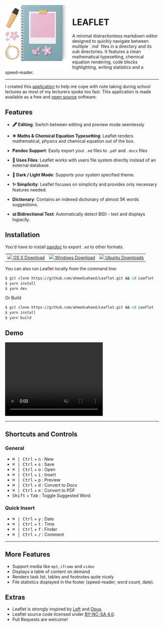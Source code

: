 <img src="https://raw.githubusercontent.com/ahmedsaheed/Leaflet/master/renderer/public/images/test.png" align="left" width="220"/>

# LEAFLET
A minimal distractionless markdown editor designed to quickly navigate between multiple \`.md\` files in a directory and its sub directories. It features a clean mathematical typesetting, chemical equation rendering, code blocks highlighting, writing statistics and a speed-reader.


---

I created this <a href="http://github.com/ahmedsaheed/Leaflet" target="_blank" rel="noreferrer" class="external">application</a> to help me cope with note taking during school lectures as most of my lecturers spoke too fast. This application is made available as a free and <a href="https://github.com/ahmedsaheed/Leaflet" target="_blank" rel="noreferrer" class="external ">open source</a> software.

## Features

- **🖋 Editing**: Switch between editing and preview mode seemlessly

- **⚛️ Maths & Chemical Equation Typesetting**: Leaflet renders mathematical, physics and chemical equation out of the box.

- **Pandoc Support**: Easily export your `.md` files to `.pdf` and `.docx` files

- **📄 Uses Files**: Leaflet works with users file system directly instead of an external database.

- **🌙 Dark / Light Mode**: Supports your system specified theme.

- **✨ Simplicity**: Leaflet focuses on simplicity and provides only necessary features needed.

- **Dictionary**: Contains an indexed dictionary of almost 5K words suggestions.

- **🕉 Bidirectional Text**: Automatically detect BIDI - text and displays logiaclly.

## Installation

You'd have to install [pandoc](https://github.com/jgm/pandoc/blob/master/INSTALL.md) to export `.md` to other formats.

<div align="center">
     <table>
    <tbody>
      <tr>
        <td>
          <a href="https://github.com/ahmedsaheed/Leaflet/releases/download/v0.0.2/Leaflet-0.0.2.dmg">
          <img src="https://api.iconify.design/simple-icons:apple.svg?color=%23888888"/>
          OS X Download</a>
        </td>
        <td>
          <a href="https://github.com/ahmedsaheed/Leaflet/releases/download/v0.0.2/Leaflet-Setup-0.0.2.exe">
          <img src="https://api.iconify.design/icomoon-free:windows.svg?color=%23888888"/>
          Windows Download</a>
        </td>
        <td>
          <a href="https://github.com/ahmedsaheed/Leaflet/releases/download/v0.0.2/leaflet_0.0.2_amd64.deb">
          <img src="https://api.iconify.design/codicon:terminal-ubuntu.svg?color=%23888888"/>
          Ubuntu Downloads</a>
        </td>
      </tr>
    </tbody>
  </table>
  
</div>

  


You can also run Leaflet locally from the command line:

```bash
$ git clone https://github.com/ahmedsaheed/Leaflet.git && cd Leaflet
$ yarn install
$ yarn dev
```

Or Build 

```bash
$ git clone https://github.com/ahmedsaheed/Leaflet.git && cd Leaflet
$ yarn install
$ yarn build
```



## Demo

<p align="center">


<video muted width="320" height="240" src="https://user-images.githubusercontent.com/87912847/193433133-49c8d27c-beb3-4d8d-8fb7-4096bd5dfe45.mov"></video>


</p>


---
## Shortcuts and Controls

### General
- <kbd>⌘ | Ctrl</kbd> + <kbd>n</kbd> : New
- <kbd>⌘ | Ctrl</kbd> + <kbd>s</kbd> : Save
- <kbd>⌘ | Ctrl</kbd> + <kbd>o</kbd> : Open
- <kbd>⌘ | Ctrl</kbd> + <kbd>i</kbd> : Insert
- <kbd>⌘ | Ctrl</kbd> + <kbd>p</kbd> : Preview
- <kbd>⌘ | Ctrl</kbd> + <kbd>d</kbd> : Convert to Docx
- <kbd>⌘ | Ctrl</kbd> + <kbd>e</kbd> : Convert to PDF
- <kbd>Shift</kbd> + <kbd>Tab</kbd> : Toggle Suggested Word



### Quick Insert
- <kbd>⌘ | Ctrl</kbd> + <kbd>y</kbd> : Date
- <kbd>⌘ | Ctrl</kbd> + <kbd>t</kbd> : Time
- <kbd>⌘ | Ctrl</kbd> + <kbd>f</kbd> : Finder
- <kbd>⌘ | Ctrl</kbd> + <kbd>/</kbd> : Comment

---
## More Features

- Support media like `mp3`, `iframe` and `video` 
- Displays a table of content on demand
- Renders task list, tables and footnotes  quite nicely 
- File statistics displayed in the footer (speed-reader, word count, date).

## Extras
- Leaflet is strongly inspired by [Left](https://github.com/hundredrabbits/left) and [Opus](https://github.com/pacocoursey/Opus).
- Leaflet source code  licensed under [BY-NC-SA 4.0](https://creativecommons.org/licenses/by-nc-sa/4.0/).
- Pull Requests are welcome!

